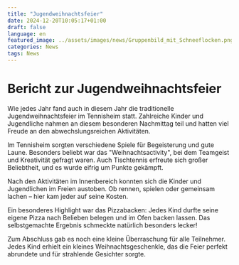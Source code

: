 ```yaml
---
title: "Jugendweihnachtsfeier"
date: 2024-12-20T10:05:17+01:00
draft: false
language: en
featured_image: ../assets/images/news/Gruppenbild_mit_Schneeflocken.png
categories: News
tags: News
---
```


# Bericht zur Jugendweihnachtsfeier

Wie jedes Jahr fand auch in diesem Jahr die traditionelle Jugendweihnachtsfeier im
Tennisheim statt. Zahlreiche Kinder und Jugendliche nahmen an diesem besonderen
Nachmittag teil und hatten viel Freude an den abwechslungsreichen Aktivitäten.

Im Tennisheim sorgten verschiedene Spiele für Begeisterung und gute Laune.
Besonders beliebt war das &quot;Weihnachtsactivity&quot;, bei dem Teamgeist und Kreativität gefragt waren. Auch Tischtennis erfreute sich großer Beliebtheit, und es wurde eifrig
um Punkte gekämpft.

Nach den Aktivitäten im Innenbereich konnten sich die Kinder und Jugendlichen im
Freien austoben. Ob rennen, spielen oder gemeinsam lachen – hier kam jeder auf
seine Kosten.

Ein besonderes Highlight war das Pizzabacken: Jedes Kind durfte seine eigene
Pizza nach Belieben belegen und im Ofen backen lassen. Das selbstgemachte
Ergebnis schmeckte natürlich besonders lecker!

Zum Abschluss gab es noch eine kleine Überraschung für alle Teilnehmer. Jedes
Kind erhielt ein kleines Weihnachtsgeschenkle, das die Feier perfekt abrundete und
für strahlende Gesichter sorgte.
